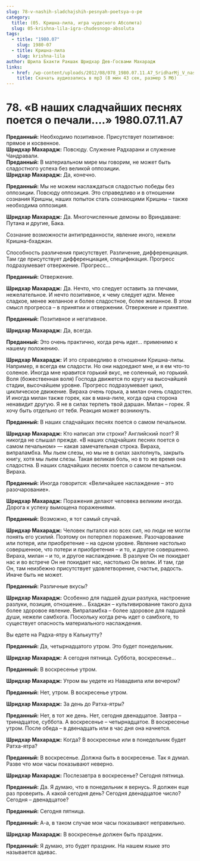 ```yaml
---
slug: 78-v-nashih-sladchajshih-pesnyah-poetsya-o-pe
category:
  title: (05. Кришна-лила, игра чудесного Абсолюта)
  slug: 05-krishna-lila-igra-chudesnogo-absoluta
tags:
  - title: "1980.07"
    slug: 1980-07
  - title: Кришна-лила
    slug: krishna-lila
author: Шрила Бхакти Ракшак Шридхар Дев-Госвами Махарадж
links:
  - href: /wp-content/uploads/2012/08/078_1980.07.11.A7_SridharMj_V_nashih_sladchayshih_pesnyah_poyotsya_o_pechali.mp3
    title: Скачать аудиозапись в mp3 (8 мин 43 сек, размер 5 Мб)
---
```


# 78. «В наших сладчайших песнях поется о печали….» 1980.07.11.A7

**Преданный:** Необходимо позитивное. Присутствует позитивное: прямое и косвенное.\
**Шридхар Махарадж:** Повсюду. Служение Радхарани и служение Чандравали.\
**Преданный:** В материальном мире мы говорим, не может быть сладостного успеха без великой оппозиции.\
**Шридхар Махарадж:** Да, конечно.

**Преданный:** Мы не можем наслаждаться сладостью победы без оппозиции. Повсюду оппозиция. Это справедливо и в отношении сознания Кришны, наших попыток стать сознающими Кришны – также необходима оппозиция.

**Шридхар Махарадж:** Да. Многочисленные демоны во Вриндаване: Путана и другие, Бака.

Сознание возможности антипреданности, явление иного, нежели Кришна-бхаджан.

Способность различения присутствует. Различение, дифференциация. Там где присутствует дифференциация, спецификация. Прогресс подразумевает отвержение. Прогресс…

**Преданный:** Отвержение.

**Шридхар Махарадж:** Да. Нечто, что следует оставить за плечами, нежелательное. И нечто позитивное, к чему следует идти. Менее сладкое, менее желанное и более сладостное, более желанное. В этом смысл прогресса – в принятии и отвержении. Отвержение и принятие.

**Преданный:** Позитивное и негативное.

**Шридхар Махарадж:** Да, всегда.

**Преданный:** Это очень практично, когда речь идет… применимо к нашему положению.

**Шридхар Махарадж:** И это справедливо в отношении Кришна-лилы. Например, я всегда ем сладости. Но они надоедают мне, и я ем что-то соленое. Иногда мне нравится горький вкус, не соленный, но горький. Воля (божественная воля) Господа движется по кругу на высочайшей стадии, высочайшем уровне. Прогресс подразумевает цикл, циклическое движение. Вираха очень горька, а милан очень сладостен. И иногда милан также горек, как в мана-лиле, когда одна сторона ненавидит другую. Я не в силах терпеть твой даршан. Милан – горек. Я хочу быть отдельно от тебя. Реакция может возникнуть.

**Преданный:** В наших сладчайших песнях поется о самом печальном.

**Шридхар Махарадж:** Кто написал эти строки? Английский поэт? Я никогда не слышал прежде. «В наших сладчайших песнях поется о самом печальном» — какая замечательная строка. Вираха, випраламбха. Мы льем слезы, но мы не в силах захлопнуть, закрыть книгу, хотя мы льем слезы. Такая великая боль, но в то же время она сладостна. В наших сладчайших песнях поется о самом печальном. Вираха.

**Преданный:** Иногда говорится: «Величайшее наслаждение – это разочарование».

**Шридхар Махарадж:** Поражения делают человека великим иногда. Дорога к успеху вымощена поражениями.

**Преданный:** Возможно, я тот самый случай.

**Шридхар Махарадж:** Человек пытался изо всех сил, но люди не могли понять его усилий. Поэтому он потерпел поражение. Разочарование или потеря, или приобретение – на одном уровне. Явление настолько совершенное, что потери и приобретения – и то, и другое совершенно. Вираха, милан – и то, и другое наслаждение. В разлуке Он не покидает нас и во встрече Он не покидает нас, настолько Он велик. И там, где Он, там неизбежно присутствует удовлетворение, счастье, радость. Иначе быть не может.

**Преданный:** Различные вкусы?

**Шридхар Махарадж:** Особенно для падшей души разлука, настроение разлуки, позиция, отношение… Бхаджан – культивирование такого духа более здоровое явление. Випраламбха – более здоровое для падшей души, нежели самбхога. Поскольку когда речь идет о самбхоге, то существует опасность материального наслаждения.

Вы едете на Радха-ятру в Калькутту?

**Преданный:** Да, четырнадцатого утром. Это будет понедельник.

**Шридхар Махарадж:** А сегодня пятница. Суббота, воскресенье…

**Преданный:** В воскресенье утром.

**Шридхар Махарадж:** Утром вы уедете из Навадвипа или вечером?

**Преданный:** Нет, утром. В воскресенье утром.

**Шридхар Махарадж:** За день до Ратха-ятры?

**Преданный:** Нет, в тот же день. Нет, сегодня двенадцатое. Завтра – тринадцатое, суббота. А воскресенье – четырнадцатое. В воскресенье утром. После обеда – в двенадцать или в час дня она начнется.

**Шридхар Махарадж:** Когда? В воскресенье или в понедельник будет Ратха-ятра?

**Преданный:** В воскресенье. Должна быть в воскресенье. Так я думал. Разве что мои часы показывают неверно.

**Шридхар Махарадж:** Послезавтра в воскресенье? Сегодня пятница.

**Преданный:** Да. Я думаю, что в понедельник я вернусь. Я должен еще раз проверить. А какой сегодня день? Сегодня двенадцатое число? Сегодня – двенадцатое?

**Преданный:** Сегодня пятница.

**Преданный:** А-а, в таком случае мои часы показывают неправильно.

**Шридхар Махарадж:** В воскресенье должен быть праздник.

**Преданный:** Я думаю, это будет праздник. На нашем языке это называется адивас.

